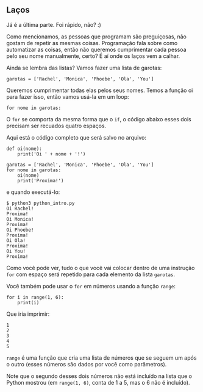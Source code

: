 ## Laços

Já é a última parte. Foi rápido, não? :)

Como mencionamos, as pessoas que programam são preguiçosas, não gostam de repetir as mesmas coisas. Programação fala sobre como automatizar as coisas, então não queremos cumprimentar cada pessoa pelo seu nome manualmente, certo? É aí onde os laços vem a calhar.

Ainda se lembra das listas? Vamos fazer uma lista de garotas:

```
garotas = ['Rachel', 'Monica', 'Phoebe', 'Ola', 'You']
```

Queremos cumprimentar todas elas pelos seus nomes. Temos a função oi para fazer isso, então vamos usá-la em um loop:

```
for nome in garotas:
```

O `for` se comporta da mesma forma que o `if`, o código abaixo esses dois precisam ser recuados quatro espaços.

Aqui está o código completo que será salvo no arquivo:
```
def oi(nome):
    print('Oi ' + nome + '!')

garotas = ['Rachel', 'Monica', 'Phoebe', 'Ola', 'You']
for nome in garotas:
    oi(nome)
    print('Proxima!')
```

e quando executá-lo:

```
$ python3 python_intro.py
Oi Rachel!
Proxima!
Oi Monica!
Proxima!
Oi Phoebe!
Proxima!
Oi Ola!
Proxima!
Oi You!
Proxima!
```

Como você pode ver, tudo o que você vai colocar dentro de uma instrução `for` com espaço será repetido para cada elemento da lista `garotas`.

Você também pode usar o `for` em números usando a função `range`:

```
for i in range(1, 6):
    print(i)
```

Que iria imprimir:

```
1
2
3
4
5
```

`range` é uma função que cria uma lista de números que se seguem um após o outro (esses números são dados por você como parâmetros).

Note que o segundo desses dois números não está incluído na lista que o Python mostrou (em `range(1, 6)`, conta de 1 a 5, mas o 6 não é incluído).
